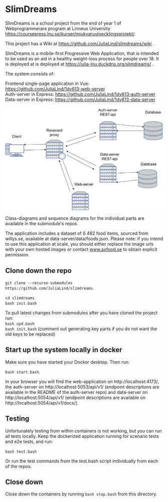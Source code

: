 # SlimDreams

SlimDreams is a school project from the end of year 1 of Webprogrammerare program at Linneus University https://coursepress.lnu.se/kurser/mjukvaruutvecklingsprojekt/.  
  

  This project has a Wiki at https://github.com/JuliaLind/slimdreams/wiki .  

SlimDreams is a mobile-first Progressive Web Application, that is intended to be used as an aid in a healthy weight-loss process for people over 18. It is deployed at is deployed at https://julia-lnu.duckdns.org/slimdreams/ .  

The system consists of:  
  
Frontend single-page application in Vue: https://github.com/JuliaLind/1dv613-web-server  
Auth-server in Express: https://github.com/JuliaLind/1dv613-auth-server  
Data-server in Express: https://github.com/JuliaLind/1dv613-data-server  

![High-level diagram of the system](./.readme/system.drawio.png)  

Class-diagrams and sequence diagrams for the individual parts are available in the submodule's repos.  


The application includes a dataset of 6 482 food items, sourced from willys.se, available at data-server/data/foods.json. Please note: if you intend to use this application at scale, you should either replace the image urls with your own hosted images or contact www.axfood.se to obtain explicit permission.  


## Clone down the repo
```git clone --recurse-submodules https://github.com/JuliaLind/slimdreams```.   

```cd slimdreams```  
```bash init.bash```  

To pull latest changes from submodules after you have cloned the project run:  
```bash upd.bash```  
```bash init.bash``` (comment out generating key parts if you do not want the old keys to be replaced)

## Start up the system locally in docker

Make sure you have started your Docker desktop. Then run:  

 ```bash start.bash```.  


In your browser you will find the web-application on http://localhost:4173/, the auth-server on http://localhost:5053/api/v1/ (endpoint descriptions are available in the README of the auth-server repo) and data-server on http://localhost:5054/api/v1/ (endpoint descriptions are available on http://localhost:5054/api/v1/docs/).  

## Testing 

Unfortunately testing from within containers is not working, but you can run all tests locally. Keep the dockerized application running for scenario tests and e2e tests, and run: 

```bash test.bash```

Or run the test commands from the test.bash script individually from each of the repos.  

## Close down

Close down the containers by running ```bash stop.bash``` from this directory.  